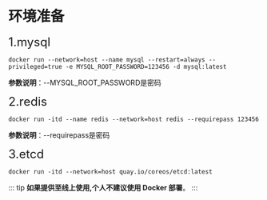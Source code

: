 # 环境准备

<font size=5>1.mysql</font>
```shell
docker run --network=host --name mysql --restart=always --privileged=true -e MYSQL_ROOT_PASSWORD=123456 -d mysql:latest
```

**参数说明**：--MYSQL_ROOT_PASSWORD是密码

<font size=5>2.redis</font>
```shell
docker run -itd --name redis --network=host redis --requirepass 123456
```

**参数说明**：--requirepass是密码

<font size=5>3.etcd</font>
```shell
docker run -itd --network=host quay.io/coreos/etcd:latest
```

::: tip
**如果提供至线上使用,个人不建议使用 Docker 部署**。
:::




